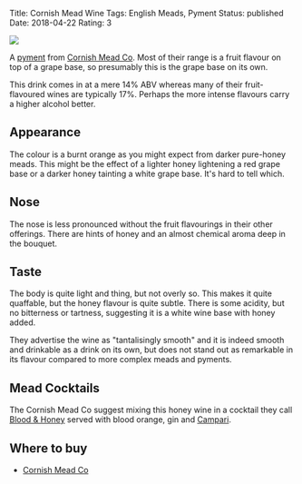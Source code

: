 Title: Cornish Mead Wine
Tags: English Meads, Pyment
Status: published
Date: 2018-04-22
Rating: 3

![](https://www.cornishmead.co.uk/wp-content/uploads/2014/05/Cornish-Mead-Wine.png)

A [pyment](/pyment/) from [Cornish Mead Co](/cornish-mead-co/). Most of
their range is a fruit flavour on top of a grape base, so presumably
this is the grape base on its own.

<!-- PELICAN_END_SUMMARY -->

This drink comes in at a mere 14% ABV whereas many of their
fruit-flavoured wines are typically 17%. Perhaps the more
intense flavours carry a higher alcohol better.

## Appearance

The colour is a burnt orange as you might expect from
darker pure-honey meads. This might be the effect of a
lighter honey lightening a red grape base or a darker
honey tainting a white grape base. It's hard to tell which.

## Nose

The nose is less pronounced without the fruit flavourings
in their other offerings. There are hints of honey and an
almost chemical aroma deep in the bouquet.

## Taste

The body is quite light and thing, but not overly so. This
makes it quite quaffable, but the honey flavour is quite
subtle. There is some acidity, but no bitterness or tartness,
suggesting it is a white wine base with honey added.

They advertise the wine as "tantalisingly smooth" and it is
indeed smooth and drinkable as a drink on its own, but does
not stand out as remarkable in its flavour compared to 
more complex meads and pyments.

## Mead Cocktails

The Cornish Mead Co suggest mixing this honey wine in a cocktail
they call
[Blood & Honey](https://www.cornishmead.co.uk/cocktails/blood-and-honey/)
served with blood orange, gin and
[Campari](https://www.masterofmalt.com/bitters/campari-bitters/?srh=1).

## Where to buy

* [Cornish Mead Co](https://www.cornishmead.co.uk/product/mead-wine/)

